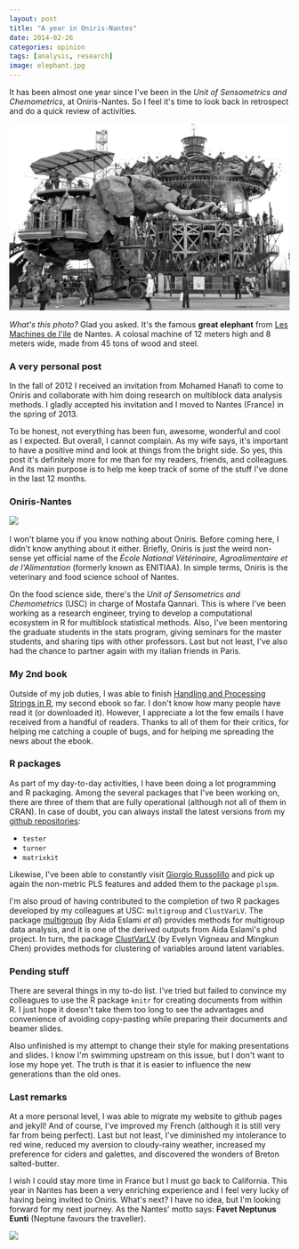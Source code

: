 ```yaml
---
layout: post
title: "A year in Oniris-Nantes"
date: 2014-02-26
categories: opinion
tags: [analysis, research]
image: elephant.jpg
---
```


It has been almost one year since I've been in the *Unit of Sensometrics and Chemometrics*, at 
Oniris-Nantes. So I feel it's time to look back in retrospect and do a quick review of activities.

<!--more-->

<img class="centered" src="/images/elephant.jpg">

*What's this photo?* Glad you asked. It's the famous **great elephant** from 
[Les Machines de l'ile]("http://www.lesmachines-nantes.fr/‎") de Nantes. A colosal machine of
12 meters high and 8 meters wide, made from 45 tons of wood and steel.


### A very personal post

In the fall of 2012 I received an invitation from Mohamed Hanafi to come to Oniris and 
collaborate with him doing research on multiblock data analysis methods. I gladly accepted 
his invitation and I moved to Nantes (France) in the spring of 2013.

To be honest, not everything has been fun, awesome, wonderful and cool as I expected. But 
overall, I cannot complain. As my wife says, it's important to have a positive mind and 
look at things from the bright side. So yes, this post it's definitely more for me than 
for my readers, friends, and colleagues. And its main purpose is to help me keep track 
of some of the stuff I've done in the last 12 months.


### Oniris-Nantes

<a href="http://www.oniris-nantes.fr/recherche/departements-et-unites-de-recherche/unite-sensometrie-et-chimiometrie/">
<img class="centered" src="http://www.oniris-nantes.fr/fileadmin/templates/Oniris/v1/img/logo.jpg">
</a>

I won't blame you if you know nothing about Oniris. Before coming here, I didn't know 
anything about it either. Briefly, Oniris is just the weird non-sense yet official name of the
*École National Vétérinaire, Agroalimentaire et de l'Alimentation* (formerly known as ENITIAA). 
In simple terms, Oniris is the veterinary and food science school of Nantes.

On the food science side, there's the *Unit of Sensometrics and Chemometrics* (USC) in 
charge of Mostafa Qannari. This is where I've been working as a research engineer, trying 
to develop a computational ecosystem in R for multiblock statistical methods. Also, I've 
been mentoring the graduate students in the stats program, giving seminars for the 
master students, and sharing tips with other professors. Last but not least, I've also 
had the chance to partner again with my italian friends in Paris.


### My 2nd book

Outside of my job duties, I was able to finish [Handling and Processing Strings in R](/Handling_and_Processing_Strings_in_R.pdf), 
my second ebook so far. I don't know how many people have read it (or downloaded it). 
However, I appreciate a lot the few emails I have received from a handful 
of readers. Thanks to all of them for their critics, for helping me catching a couple of bugs, 
and for helping me spreading the news about the ebook.


### R packages

As part of my day-to-day activities, I have been doing a lot programming and R packaging. 
Among the several packages that I've been working on, there are three of them that are 
fully operational (although not all of them in CRAN). In case of doubt, you can always 
install the latest versions from my [github repositories](https://github.com/gastonstat/):

- ```tester```
- ```turner```
- ```matrixkit```

Likewise, I've been able to constantly visit [Giorgio Russolillo](http://cnam.academia.edu/GiorgioRussolillo)
and pick up again the non-metric PLS features and added them to the package ```plspm```.

I'm also proud of having contributed to the completion of two R packages developed by my 
colleagues at USC: ```multigroup``` and ```ClustVarLV```. The package 
[multigroup](http://cran.r-project.org/web/packages/multigroup/index.html) (by Aida Eslami *et al*) 
provides methods for multigroup data analysis, and it is one of the derived outputs 
from Aida Eslami's phd project. In turn, the package [ClustVarLV](http://cran.r-project.org/web/packages/ClustVarLV/index.html) 
(by Evelyn Vigneau and Mingkun Chen) provides methods for clustering 
of variables around latent variables.


### Pending stuff

There are several things in my to-do list. I've tried but failed to convince my colleagues 
to use the R package ```knitr``` for creating documents from within R. I just hope it 
doesn't take them too long to see the advantages and convenience of avoiding copy-pasting 
while preparing their documents and beamer slides.

Also unfinished is my attempt to change their style for making presentations and slides. 
I know I'm swimming upstream on this issue, but I don't want to lose my hope yet. The 
truth is that it is easier to influence the new generations than the old ones.


### Last remarks

At a more personal level, I was able to migrate my website to github pages and jekyll! 
And of course, I've improved my French (although it is still very far from being perfect). 
Last but not least, I've diminished my intolerance to red wine, reduced my aversion to 
cloudy-rainy weather, increased my preference for ciders and galettes, and discovered 
the wonders of Breton salted-butter.

I wish I could stay more time in France but I must go back to California. This year in 
Nantes has been a very enriching experience and I feel very lucky of having being invited 
to Oniris. What's next? I have no idea, but I'm looking forward for my next journey. 
As the Nantes' motto says: **Favet Neptunus Eunti** (Neptune favours the traveller). 

<img class="centered" src="http://www.comboutique.com/shop/products/inprint_small/USR7928/20101024005750_blason_naoned.jpg">